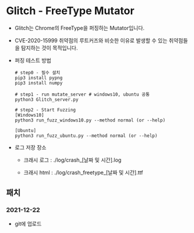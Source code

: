 # Glitch - FreeType Mutator

- Glitch는 Chrome의 FreeType을 퍼징하는 Mutator입니다.

- CVE-2020-15999 취약점의 루트커즈와 비슷한 이유로 발생할 수 있는 취약점들을 탐지하는 것이 목적입니다.

- 퍼징 테스트 방법

  ```
  # step0 - 필수 설치
  pip3 install pypng
  pip3 install numpy
  
  # step1 - run mutate_server # windows10, ubuntu 공통
  python3 Glitch_server.py
  
  # step2 - Start Fuzzing
  [Windows10]
  python3 run_fuzz_windows10.py --method normal (or --help)
  
  [Ubuntu]
  python3 run_fuzz_ubuntu.py --method normal (or --help)
  ```

- 로그 저장 장소
  - 크래시 로그 : ./log/crash_[날짜 및 시간].log

  - 크래시 html : ./log/crash_freetype_[날짜 및 시간].ttf

## 패치

### 2021-12-22

- git에 업로드

